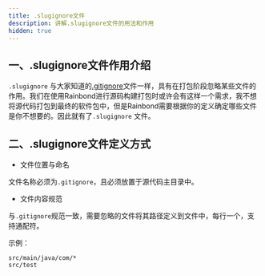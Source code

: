 ```yaml
---
title: .slugignore文件
description: 讲解.slugignore文件的用法和作用
hidden: true
---
```


## 一、.slugignore文件作用介绍
`.slugignore` 与大家知道的[.gitignore](https://git-scm.com/docs/gitignore)文件一样，具有在打包阶段忽略某些文件的作用。我们在使用Rainbond进行源码构建打包时或许会有这样一个需求，我不想将源代码打包到最终的软件包中，但是Rainbond需要根据你的定义确定哪些文件是你不想要的。因此就有了`.slugignore` 文件。

## 二、.slugignore文件定义方式

* 文件位置与命名

文件名称必须为`.gitignore`，且必须放置于源代码主目录中。

* 文件内容规范

与`.gitignore`规范一致，需要忽略的文件将其路径定义到文件中，每行一个，支持通配符。

示例：

```
src/main/java/com/*
src/test
```


